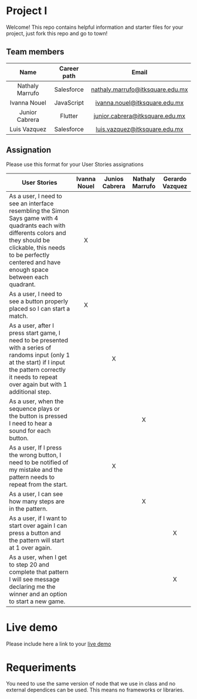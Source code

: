 # Project I

Welcome! This repo contains helpful information and starter files for your project, just fork this repo and go to town!

## Team members

| Name | Career path | Email |
| :---:         |     :---:      |          :---: |
| Nathaly Marrufo | Salesforce | nathaly.marrufo@itksquare.edu.mx    |
| Ivanna Nouel | JavaScript | ivanna.nouel@itksquare.edu.mx |
| Junior Cabrera | Flutter | junior.cabrera@itksquare.edu.mx |
| Luis Vazquez | Salesforce | luis.vazquez@itksquare.edu.mx |

## Assignation 

Please use this format for your User Stories assignations

| User Stories     | Ivanna Nouel | Junios Cabrera | Nathaly Marrufo | Gerardo Vazquez |
| ---------------- | :---: | :---: | :---: | :---: |
| As a user, I need to see an interface resembling the Simon Says game with 4 quadrants each with differents colors and they should be clickable, this needs to be perfectly centered and have enough space between each quadrant. |  X   |      |      |      |  
| As a user, I need to see a button properly placed so I can start a match. |  X   |      |      |      |
| As a user, after I press start game, I need to be presented with a series of randoms input (only 1 at the start) if I input the pattern correctly it needs to repeat over again but with 1 additional step. |      |   X  |      |      |
| As a user, when the sequence plays or the button is pressed I need to hear a sound for each button. |      |      |   X  |      |
| As a user, If I press the wrong button, I need to be notified of my mistake and the pattern needs to repeat from the start. |      |   X  |      |      |
| As a user, I can see how many steps are in the pattern. |      |      |   X  |      |
| As a user, if I want to start over again I can press a button and the pattern will start at 1 over again. |      |      |      |   X  |
| As a user, when I get to step 20 and complete that pattern I will see message declaring me the winner and an option to start a new game. |      |      |      |   X  |

# Live demo

Please include here a link to your [live demo](url_here_please)

# Requeriments
You need to use the same version of node that we use in class and no external dependices can be used. This means no frameworks or libraries.

